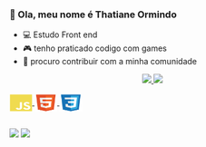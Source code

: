 ###  👋 Ola, meu nome é Thatiane Ormindo
- 💻 Estudo Front end 
- 🎮 tenho praticado codigo com games
- 💞️ procuro contribuir com a minha comunidade 

<div align="center">
  <a href="https://github.com/thatianeormindo">
  <img height="170em" src="https://github-readme-stats.vercel.app/api?username=thatianeormindo&show_icons=true&theme=merko&include_all_commits=true&count_private=true"/>
  <img height="170em" src="https://github-readme-stats.vercel.app/api/top-langs/?username=thatianeormindo&layout=compact&langs_count=7&theme=merko"/>
 
</div>
  
  
  <div style="display: inline_block"><br>
  <img align="center" alt="Thati-Js" height="30" width="40" src="https://raw.githubusercontent.com/devicons/devicon/master/icons/javascript/javascript-plain.svg">
  <img align="center" alt="Thati-HTML" height="30" width="40" src="https://raw.githubusercontent.com/devicons/devicon/master/icons/html5/html5-original.svg">
  <img align="center" alt="Thati-CSS" height="30" width="40" src="https://raw.githubusercontent.com/devicons/devicon/master/icons/css3/css3-original.svg">
  </div>

  
  
  
  
  ##
 
<div> 
 <a href = "mailto:thatianeormindo@gmail.com"><img src="https://img.shields.io/badge/-Gmail-%23333?style=for-the-badge&logo=gmail&logoColor=white" target="_blank"></a>
 <a href="https://www.linkedin.com/in/thatianeormindo/" target="_blank"><img src="https://img.shields.io/badge/-LinkedIn-%230077B5?style=for-the-badge&logo=linkedin&logoColor=white" target="_blank"></a> 
  
